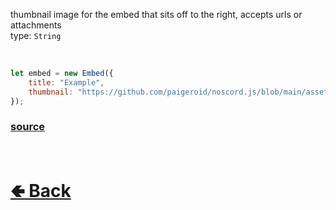 thumbnail image for the embed that sits off to the right, accepts urls or attachments<br>
type: `String`<br>

<br>

```js
let embed = new Embed({
    title: "Example",
    thumbnail: "https://github.com/paigeroid/noscord.js/blob/main/assets/mini%20noscord.js.png"
});
```

### [source](https://github.com/paigeroid/noscord.js/blob/main/src/Services/ComponentService/components/Embed.js)

<br> <h1> [🢀 Back](https://github.com/paigeroid/noscord.js/wiki/Components.Embed) </h1>